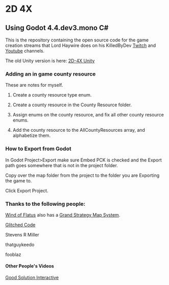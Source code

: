 # 2D 4X

## Using Godot 4.4.dev3.mono C#

This is the repository containing the open source code for the game creation streams that Lord Haywire does on his KilledByDev [Twitch](https://www.twitch.tv/killedbydev) 
and [Youtube](https://www.youtube.com/@killedbydev) channels.

The old Unity version is here: [2D-4X Unity](https://github.com/lordhaywire/2D-4X-Unity)

### Adding an in game county resource

These are notes for myself.

1. Create a county resource type enum.

2. Create a county resource in the County Resource folder.

3. Assign enums on the county resource, and fix all other county resource enums.

4. Add the county resource to the AllCountyResources array, and alphabetize them.

### How to Export from Godot

In Godot Project>Export make sure Embed PCK is checked and the Export path goes somewhere that is not in the project
folder.

Copy over the map folder from the project to the folder you are Exporting the game to.

Click Export Project.

### Thanks to the following people:

[Wind of Flatus](https://flatus.itch.io/) also has a [Grand Strategy Map System](https://github.com/HooniusDev/gs-map-system).

[Glitched Code](https://www.youtube.com/@GlitchedCode)

Stevens R Miller

thatguykeedo

fooblaz

#### Other People's Videos

[Good Solution Interactive](https://www.youtube.com/watch?v=UtbU2fa4fMM)